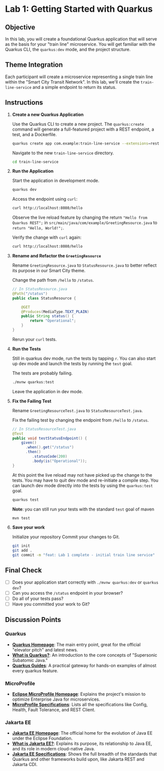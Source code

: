 # Lab 1: Getting Started with Quarkus

## Objective

In this lab, you will create a foundational Quarkus application that will serve as the basis for your "train line" microservice. You will get familiar with the Quarkus CLI, the `quarkus:dev` mode, and the project structure.

## Theme Integration

Each participant will create a microservice representing a single train line within the "Smart City Transit Network". In this lab, we'll create the `train-line-service` and a simple endpoint to return its status.

## Instructions

1.  **Create a new Quarkus Application**

    Use the Quarkus CLI to create a new project. The `quarkus:create` command will generate a full-featured project with a REST endpoint, a test, and a Dockerfile.

    ```bash
    quarkus create app com.example:train-line-service --extensions=rest,rest-jackson
    ```

    Navigate to the new `train-line-service` directory.

    ```bash
    cd train-line-service
    ```

2.  **Run the Application**

    Start the application in development mode.

    ```bash
    quarkus dev
    ```
    
    Access the endpoint using `curl`:
    ```bash
    curl http://localhost:8080/hello
    ```
    
    Observe the live reload feature by changing the return `"Hello from Quarkus REST";` in `src/main/java/com/example/GreetingResource.java` to `return "Hello, World!";`.
    
    Verify the change with `curl` again:
    ```bash
    curl http://localhost:8080/hello
    ```
3.  **Rename and Refactor the `GreetingResource`**

    Rename `GreetingResource.java` to `StatusResource.java` to better reflect its purpose in our Smart City theme.

    Change the path from `/hello` to `/status`.

    ```java
    // In StatusResource.java
    @Path("/status")
    public class StatusResource {

        @GET
        @Produces(MediaType.TEXT_PLAIN)
        public String status() {
            return "Operational";
        }
    }
    ```

    Rerun your `curl` tests.

4.  **Run the Tests**

    Still in quarkus dev mode, run the tests by tapping `r`. You can also start up dev mode and launch the tests by running the `test` goal.
    
    The tests are probably failing.

    ```bash
    ./mvnw quarkus:test
    ```

    Leave the application in dev mode.

5.  **Fix the Failing Test**

    Rename `GreetingResourceTest.java` to `StatusResourceTest.java`.

    Fix the failing test by changing the endpoint from `/hello` to `/status`.

    ```java
    // In StatusResourceTest.java
    @Test
    public void testStatusEndpoint() {
        given()
          .when().get("/status")
          .then()
             .statusCode(200)
             .body(is("Operational"));
    }
    ```

    At this point the live reload may not have picked up the change to the tests. You may have to quit dev mode and re-initiate a compile step. You can launch dev mode directly into the tests by using the `quarkus:test` goal.

    ```bash
    quarkus test
    ```

    **Note**: you can still run your tests with the standard `test` goal of maven

    ```bash
    mvn test
    ```

6.  **Save your work**

    Initialize your repository
    Commit your changes to Git.

    ```bash
    git init
    git add .
    git commit -m "feat: Lab 1 complete - initial train line service"
    ```

## Final Check

- [ ] Does your application start correctly with `./mvnw quarkus:dev` or `quarkus dev`?
- [ ] Can you access the `/status` endpoint in your browser?
- [ ] Do all of your tests pass?
- [ ] Have you committed your work to Git?

## Discussion Points

### Quarkus

- **[Quarkus Homepage](https://quarkus.io/)**: The main entry point, great for the official "elevator pitch" and latest news.
- **[What is Quarkus?](https://quarkus.io/get-started/)**: An introduction to the core concepts of "Supersonic Subatomic Java."
- **[Quarkus Guides](https://quarkus.io/guides/)**: A practical gateway for hands-on examples of almost every quarkus feature.

### MicroProfile

- **[Eclipse MicroProfile Homepage](https://microprofile.io/)**: Explains the project's mission to optimize Enterprise Java for microservices.
- **[MicroProfile Specifications](https://microprofile.io/specifications/)**: Lists all the specifications like Config, Health, Fault Tolerance, and REST Client.

### Jakarta EE

- **[Jakarta EE Homepage](https://jakarta.ee/)**: The official home for the evolution of Java EE under the Eclipse Foundation.
- **[What is Jakarta EE?](https://jakarta.ee/about/what-is-jakarta-ee/)**: Explains its purpose, its relationship to Java EE, and its role in modern cloud-native Java.
- **[Jakarta EE Specifications](https://jakarta.ee/specifications/)**: Shows the full breadth of the standards that Quarkus and other frameworks build upon, like Jakarta REST and Jakarta CDI.